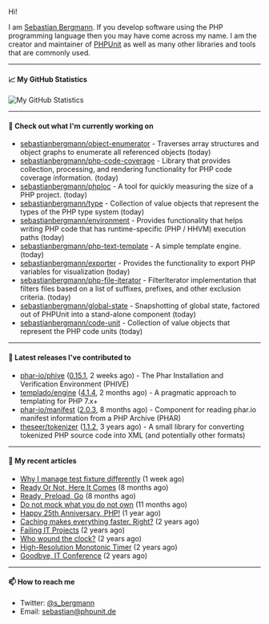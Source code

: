 Hi!

I am [Sebastian Bergmann](https://sebastian-bergmann.de/). If you develop software using the PHP programming language then you may have come across my name. I am the creator and maintainer of [PHPUnit](https://phpunit.de/) as well as many other libraries and tools that are commonly used.

---

#### 📈 My GitHub Statistics

![My GitHub Statistics](https://github-readme-stats.vercel.app/api?username=sebastianbergmann&show_icons=true&count_private=true&hide_title=true)

---

#### 👷 Check out what I'm currently working on

- [sebastianbergmann/object-enumerator](https://github.com/sebastianbergmann/object-enumerator) - Traverses array structures and object graphs to enumerate all referenced objects (today)
- [sebastianbergmann/php-code-coverage](https://github.com/sebastianbergmann/php-code-coverage) - Library that provides collection, processing, and rendering functionality for PHP code coverage information. (today)
- [sebastianbergmann/phploc](https://github.com/sebastianbergmann/phploc) - A tool for quickly measuring the size of a PHP project. (today)
- [sebastianbergmann/type](https://github.com/sebastianbergmann/type) - Collection of value objects that represent the types of the PHP type system (today)
- [sebastianbergmann/environment](https://github.com/sebastianbergmann/environment) - Provides functionality that helps writing PHP code that has runtime-specific (PHP / HHVM) execution paths (today)
- [sebastianbergmann/php-text-template](https://github.com/sebastianbergmann/php-text-template) - A simple template engine. (today)
- [sebastianbergmann/exporter](https://github.com/sebastianbergmann/exporter) - Provides the functionality to export PHP variables for visualization (today)
- [sebastianbergmann/php-file-iterator](https://github.com/sebastianbergmann/php-file-iterator) - FilterIterator implementation that filters files based on a list of suffixes, prefixes, and other exclusion criteria. (today)
- [sebastianbergmann/global-state](https://github.com/sebastianbergmann/global-state) - Snapshotting of global state, factored out of PHPUnit into a stand-alone component (today)
- [sebastianbergmann/code-unit](https://github.com/sebastianbergmann/code-unit) - Collection of value objects that represent the PHP code units (today)

---

#### 🔭 Latest releases I've contributed to

- [phar-io/phive](https://github.com/phar-io/phive) ([0.15.1](https://github.com/phar-io/phive/releases/tag/0.15.1), 2 weeks ago) - The Phar Installation and Verification Environment (PHIVE)
- [templado/engine](https://github.com/templado/engine) ([4.1.4](https://github.com/templado/engine/releases/tag/4.1.4), 2 months ago) - A pragmatic approach to templating for PHP 7.x&#43;
- [phar-io/manifest](https://github.com/phar-io/manifest) ([2.0.3](https://github.com/phar-io/manifest/releases/tag/2.0.3), 8 months ago) - Component for reading phar.io manifest information from a PHP Archive (PHAR)
- [theseer/tokenizer](https://github.com/theseer/tokenizer) ([1.1.2](https://github.com/theseer/tokenizer/releases/tag/1.1.2), 3 years ago) - A small library for converting tokenized PHP source code into XML (and potentially other formats)

---

#### 📜 My recent articles

- [Why I manage test fixture differently](https://thephp.cc/articles/why-i-manage-test-fixture-differently) (1 week ago)
- [Ready Or Not, Here It Comes](https://thephp.cc/articles/ready-or-not-here-it-comes) (8 months ago)
- [Ready, Preload, Go](https://thephp.cc/articles/ready-preload-go) (8 months ago)
- [Do not mock what you do not own](https://thephp.cc/articles/do-not-mock-what-you-do-not-own) (11 months ago)
- [Happy 25th Anniversary, PHP!](https://thephp.cc/articles/happy-25th-anniversary-php) (1 year ago)
- [Caching makes everything faster. Right?](https://thephp.cc/articles/caching-makes-everything-faster-right) (2 years ago)
- [Failing IT Projects](https://thephp.cc/articles/failing-it-projects) (2 years ago)
- [Who wound the clock?](https://thephp.cc/articles/who-wound-the-clock) (2 years ago)
- [High-Resolution Monotonic Timer](https://thephp.cc/articles/high-resolution-monotonic-timer) (2 years ago)
- [Goodbye, IT Conference](https://thephp.cc/articles/goodbye-it-conference) (2 years ago)

---

#### 📫 How to reach me

- Twitter: [@s_bergmann](https://twitter.com/s_bergmann)
- Email: [sebastian@phpunit.de](mailto://sebastian@phpunit.de)

